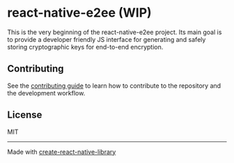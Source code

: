 # react-native-e2ee (WIP)

This is the very beginning of the react-native-e2ee project.
Its main goal is to provide a developer friendly JS interface for generating and safely storing cryptographic keys for end-to-end encryption.

## Contributing

See the [contributing guide](CONTRIBUTING.md) to learn how to contribute to the repository and the development workflow.

## License

MIT

---

Made with [create-react-native-library](https://github.com/callstack/react-native-builder-bob)
